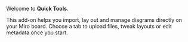Welcome to **Quick Tools**.

This add-on helps you import, lay out and manage diagrams directly on your Miro
board. Choose a tab to upload files, tweak layouts or edit metadata once you
start.
